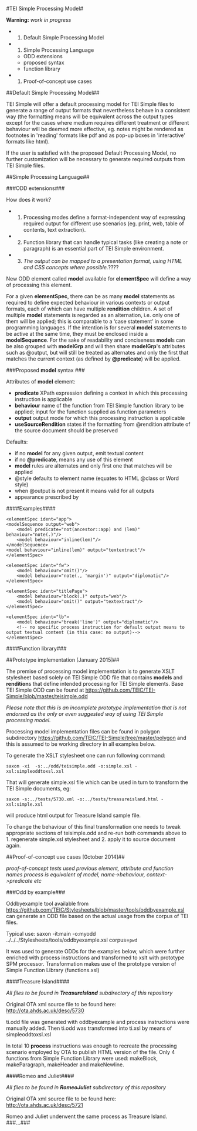#TEI Simple Processing Model#

**Warning:** *work in progress*

  * 1. Default Simple Processing Model
  * 1. Simple Processing Language
      - ODD extensions
      - proposed syntax
      - function library
  * 1. Proof-of-concept use cases
      
##Default Simple Processing Model##

TEI Simple will offer a default processing model for TEI Simple files to generate a range of output formats that nevertheless behave in a consistent way 
(the formatting means will be equivalent across the output types except for the cases where medium requires different treatment or different behaviour will be deemed more effective, 
eg. notes might be rendered as footnotes in 'reading' formats like pdf and as pop-up boxes in 'interactive' formats like html).

If the user is satisfied with the proposed Default Processing Model, no further customization will be necessary to generate required outputs from TEI Simple files.

##Simple Processing Language##

###ODD extensions###

How does it work?
  * 1. Processing modes define a format-independent way of expressing required output for different use scenarios (eg. print, web, table of contents, text extraction).
  * 2. Function library that can handle typical tasks (like creating a note or paragraph) is an essential part of TEI Simple environment.
  * 3. *The output can be mapped to a presentation format, using HTML and CSS concepts where possible.*????

New ODD element called **model** available for **elementSpec** will define a way of processing this element.

For a given **elementSpec**, there can be as many **model** statements as required to define expected behaviour in various contexts or output formats, each of which can have multiple **rendition** children. A set of multiple **model** statements is regarded as an alternation, i.e. only one of them will be applied; this is comparable to a ‘case statement’ in some programming languages. If the intention is for several **model** statements to be active at the same time, they must be enclosed inside a **modelSequence**.
For the sake of readability and conciseness **model**s can be also grouped with **modelGrp** and will then share **modelGrp**'s attributes such as @output, but will still be treated as alternates and only the first that matches the current context (as defined by **@predicate**) will be applied.

###Proposed **model** syntax ###

Attributes of **model** element:
  * __predicate__ XPath expression defining a context in which this processing instruction is applicable
  * __behaviour__ name of the function from TEI Simple function library to be applied; input for the function supplied as function parameters
  * __output__ output mode for which this processing instruction is applicable
  * __useSourceRendition__ states if the formatting from @rendition attribute of the source document should be preserved

Defaults:
  * if no **model** for any given output, emit textual content
  * if no **@predicate**, means any use of this element
  * **model** rules are alternates and only first one that matches will be applied
  * @style defaults to element name (equates to HTML @class or Word style)
  * when @output is not present it means valid for all outputs
  * appearance prescribed by **<rendition>**
  
####Examples####

    <elementSpec ident="app">
    <modelSequence output="web">
        <model predicate="not(ancestor::app) and (lem)"  behaviour="note(.)"/>
        <model behaviour="inline(lem)"/>
    </modelSequence>
    <model behaviour="inline(lem)" output="textextract"/>
    </elementSpec>

    <elementSpec ident="fw">
        <model behaviour="omit()"/>
        <model behaviour="note(., 'margin')" output="diplomatic"/>
    </elementSpec>

    <elementSpec ident="titlePage">
        <model behaviour="block(.)" output="web"/>
        <model behaviour="omit()" output="textextract"/>
    </elementSpec>

    <elementSpec ident="lb">
        <model behaviour="break('line')" output="diplomatic"/>
        <!-- no specific process instruction for default output means to output textual content (in this case: no output)-->
    </elementSpec>
 
 
####Function library###

##Prototype implementation [January 2015]##

The premise of processing model implementation is to generate XSLT stylesheet based solely on TEI Simple ODD file that contains **models** and **rendition**s that define intended processing for TEI Simple elements. Base TEI Simple ODD can be found at https://github.com/TEIC/TEI-Simple/blob/master/teisimple.odd

_Please note that this is an incomplete prototype implementation that is not endorsed as the only or even suggested way of using TEI Simple processing model._

Processing model implementation files can be found in polygon subdirectory https://github.com/TEIC/TEI-Simple/tree/master/polygon and this is assumed to be working directory in all examples below.

To generate the XSLT stylesheet one can run following command:

    saxon -xi  -s:../odd/teisimple.odd -o:simple.xsl -xsl:simpleoddtoxsl.xsl

That will generate simple.xsl file which can be used in turn to transform the TEI Simple documents, eg:

    saxon -s:../tests/5730.xml -o:../tests/treasureisland.html -xsl:simple.xsl

will produce html output for Treasure Island sample file.

To change the behaviour of this final transformation one needs to tweak appropriate sections of teisimple.odd and re-run both commands above to 1. regenerate simple.xsl stylesheet and 2. apply it to source document again.


##Proof-of-concept use cases [0ctober 2014]##

_proof-of-concept tests used previous element, attribute and function names_
_process is equivalent of model, name->behaviour, context->predicate etc_

###Odd by example###

Oddbyexample tool available from https://github.com/TEIC/Stylesheets/blob/master/tools/oddbyexample.xsl can generate an ODD file based on the actual usage from the corpus of TEI files.

Typical use:
saxon -it:main -o:myodd ../../../Stylesheets/tools/oddbyexample.xsl  corpus=`pwd`

It was used to generate ODDs for the examples below, which were further enriched with process instructions and transformed to xslt with prototype SPM processor. 
Transformation makes use of the prototype version of Simple Function Library (functions.xsl)

####Treasure Island####

*All files to be found in __TreasureIsland__ subdirectory of this repository*

Original OTA xml source file to be found here: http://ota.ahds.ac.uk/desc/5730

ti.odd file was generated with oddbyexample and process instructions were manually added. Then ti.odd was transformed into ti.xsl by means of simpleoddtoxsl.xsl

In total 10 **process** instructions was enough to recreate the processing scenario employed by OTA to publish HTML version of the file. 
Only 4 functions from Simple Function Library were used: makeBlock, makeParagraph, makeHeader and makeNewline.


####Romeo and Juliet####

*All files to be found in __RomeoJuliet__ subdirectory of this repository*

Original OTA xml source file to be found here: http://ota.ahds.ac.uk/desc/5721

Romeo and Juliet underwent the same process as Treasure Island. 
###...###
      
